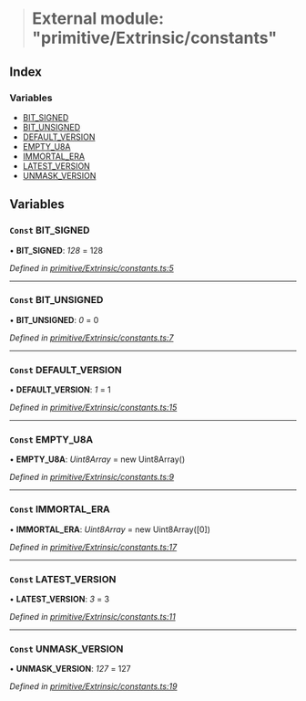 > # External module: "primitive/Extrinsic/constants"

## Index

### Variables

* [BIT_SIGNED](_primitive_extrinsic_constants_.md#const-bit_signed)
* [BIT_UNSIGNED](_primitive_extrinsic_constants_.md#const-bit_unsigned)
* [DEFAULT_VERSION](_primitive_extrinsic_constants_.md#const-default_version)
* [EMPTY_U8A](_primitive_extrinsic_constants_.md#const-empty_u8a)
* [IMMORTAL_ERA](_primitive_extrinsic_constants_.md#const-immortal_era)
* [LATEST_VERSION](_primitive_extrinsic_constants_.md#const-latest_version)
* [UNMASK_VERSION](_primitive_extrinsic_constants_.md#const-unmask_version)

## Variables

### `Const` BIT_SIGNED

• **BIT_SIGNED**: *128* = 128

*Defined in [primitive/Extrinsic/constants.ts:5](https://github.com/polkadot-js/api/blob/fac0934/packages/types/src/primitive/Extrinsic/constants.ts#L5)*

___

### `Const` BIT_UNSIGNED

• **BIT_UNSIGNED**: *0* = 0

*Defined in [primitive/Extrinsic/constants.ts:7](https://github.com/polkadot-js/api/blob/fac0934/packages/types/src/primitive/Extrinsic/constants.ts#L7)*

___

### `Const` DEFAULT_VERSION

• **DEFAULT_VERSION**: *1* = 1

*Defined in [primitive/Extrinsic/constants.ts:15](https://github.com/polkadot-js/api/blob/fac0934/packages/types/src/primitive/Extrinsic/constants.ts#L15)*

___

### `Const` EMPTY_U8A

• **EMPTY_U8A**: *Uint8Array* =  new Uint8Array()

*Defined in [primitive/Extrinsic/constants.ts:9](https://github.com/polkadot-js/api/blob/fac0934/packages/types/src/primitive/Extrinsic/constants.ts#L9)*

___

### `Const` IMMORTAL_ERA

• **IMMORTAL_ERA**: *Uint8Array* =  new Uint8Array([0])

*Defined in [primitive/Extrinsic/constants.ts:17](https://github.com/polkadot-js/api/blob/fac0934/packages/types/src/primitive/Extrinsic/constants.ts#L17)*

___

### `Const` LATEST_VERSION

• **LATEST_VERSION**: *3* = 3

*Defined in [primitive/Extrinsic/constants.ts:11](https://github.com/polkadot-js/api/blob/fac0934/packages/types/src/primitive/Extrinsic/constants.ts#L11)*

___

### `Const` UNMASK_VERSION

• **UNMASK_VERSION**: *127* = 127

*Defined in [primitive/Extrinsic/constants.ts:19](https://github.com/polkadot-js/api/blob/fac0934/packages/types/src/primitive/Extrinsic/constants.ts#L19)*